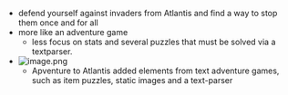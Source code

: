 - defend yourself against invaders from Atlantis and find a way to stop them once and for all
- more like an adventure game
	- less focus on stats and several puzzles that must be solved via a textparser.
- ![image.png](https://997523841-1323914366.cos.ap-shanghai.myqcloud.com/ObsidianPic202403181514042.png)
	- Apventure to Atlantis added elements from text adventure games, such as item puzzles, static images and a text-parser
